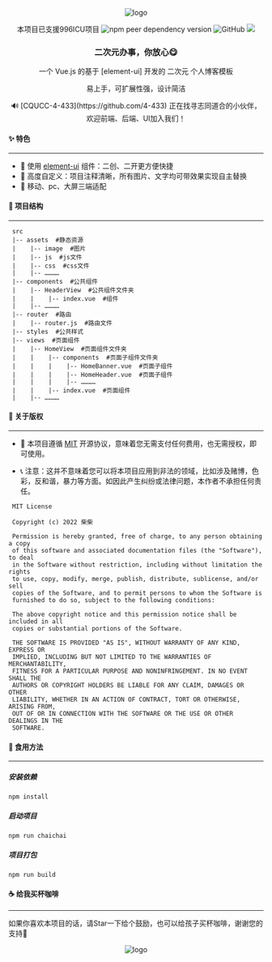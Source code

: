 <p align="center">
<img alt="logo" src="https://chaichaiimage.oss-cn-hangzhou.aliyuncs.com/blog3.0/%E9%A5%BF%E4%BA%86%E4%B9%88%E5%BA%97%E9%93%BA%E5%A4%B4%E5%83%8F.jpeg">
</p>
<p align="center">
 本项目已支援996ICU项目
  <img alt="npm peer dependency version" src="https://img.shields.io/npm/dependency-version/element-tiptap/peer/vue?color=vue">
  <img alt="GitHub" src="https://img.shields.io/github/license/Leecason/element-tiptap">
   <a href="https://996.icu"><img src="https://img.shields.io/badge/link-996.icu-red.svg"></a>
</p>

<h3 align="center">二次元办事，你放心😋</h3>
<p align="center">一个 Vue.js 的基于 [element-ui] 开发的 二次元 个人博客模板</p>

<p align="center">
易上手，可扩展性强，设计简洁
</p>

<p align="center">
🔊 [CQUCC-4-433](https://github.com/4-433) 正在找寻志同道合的小伙伴，欢迎前端、后端、UI加入我们！
</p>

#### ✨ **特色**

------

- 🎏 使用 [element-ui](https://github.com/ElemeFE/element) 组件：二创、二开更方便快捷
- 🎄 高度自定义：项目注释清晰，所有图片、文字均可带效果实现自主替换
- 🎸 移动、pc、大屏三端适配

#### 🌵 **项目结构**

------

  ```
   src
   |-- assets  #静态资源
   |    |-- image  #图片
   |    |-- js  #js文件
   |    |-- css  #css文件
   |    |-- …………
   |-- components  #公共组件
   |    |-- HeaderView  #公共组件文件夹
   |    |    |-- index.vue  #组件
   |    |-- …………
   |-- router  #路由
   |    |-- router.js  #路由文件
   |-- styles  #公共样式
   |-- views  #页面组件
   |    |-- HomeView  #页面组件文件夹
   |    |    |-- components  #页面子组件文件夹
   |    |    |    |-- HomeBanner.vue  #页面子组件
   |    |    |    |-- HomeHeader.vue  #页面子组件
   |    |    |    |-- …………
   |    |    |-- index.vue  #页面组件
   |    |-- …………
  ```

#### 📃 **关于版权**

------

- 🔧 本项目遵循 [MIT](https://baike.baidu.com/item/MIT/10772952) 开源协议，意味着您无需支付任何费用，也无需授权，即可使用。

- 📞 注意：这并不意味着您可以将本项目应用到非法的领域，比如涉及赌博，色彩，反和谐，暴力等方面。如因此产生纠纷或法律问题，本作者不承担任何责任。

 ```
  MIT License
  
  Copyright (c) 2022 柴柴
  
  Permission is hereby granted, free of charge, to any person obtaining a copy
  of this software and associated documentation files (the "Software"), to deal
  in the Software without restriction, including without limitation the rights
  to use, copy, modify, merge, publish, distribute, sublicense, and/or sell
  copies of the Software, and to permit persons to whom the Software is
  furnished to do so, subject to the following conditions:
  
  The above copyright notice and this permission notice shall be included in all
  copies or substantial portions of the Software.
  
  THE SOFTWARE IS PROVIDED "AS IS", WITHOUT WARRANTY OF ANY KIND, EXPRESS OR
  IMPLIED, INCLUDING BUT NOT LIMITED TO THE WARRANTIES OF MERCHANTABILITY,
  FITNESS FOR A PARTICULAR PURPOSE AND NONINFRINGEMENT. IN NO EVENT SHALL THE
  AUTHORS OR COPYRIGHT HOLDERS BE LIABLE FOR ANY CLAIM, DAMAGES OR OTHER
  LIABILITY, WHETHER IN AN ACTION OF CONTRACT, TORT OR OTHERWISE, ARISING FROM,
  OUT OF OR IN CONNECTION WITH THE SOFTWARE OR THE USE OR OTHER DEALINGS IN THE
  SOFTWARE.
 ```

#### 🚀 **食用方法**

------

##### 安装依赖
```
npm install
```

##### 启动项目
```
npm run chaichai
```

##### 项目打包
```
npm run build
```

#### ☕ **给我买杯咖啡**
------

如果你喜欢本项目的话，请Star一下给个鼓励，也可以给孩子买杯咖啡，谢谢您的支持🧡

<p align="center">
<img alt="logo" src="https://chaichaiimage.oss-cn-hangzhou.aliyuncs.com/blog3.0/mm_reward_qrcode_1665305915610.png">
</p>
